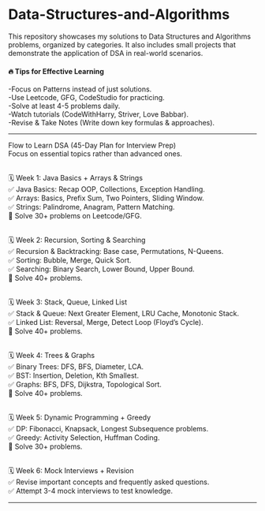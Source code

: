 # Data-Structures-and-Algorithms

This repository showcases my solutions to Data Structures and Algorithms problems, organized by categories. It also includes small projects that demonstrate the application of DSA in real-world scenarios.
<br>

<h4>🔥 Tips for Effective Learning</h4>
-Focus on Patterns instead of just solutions.<br>
-Use Leetcode, GFG, CodeStudio for practicing.<br>
-Solve at least 4-5 problems daily.<br>
-Watch tutorials (CodeWithHarry, Striver, Love Babbar).<br>
-Revise & Take Notes (Write down key formulas & approaches).<br>
<hr>
Flow to Learn DSA (45-Day Plan for Interview Prep)<br>
Focus on essential topics rather than advanced ones.<br>
<br>

🗓️ Week 1: Java Basics + Arrays & Strings<br>
✅ Java Basics: Recap OOP, Collections, Exception Handling.<br>
✅ Arrays: Basics, Prefix Sum, Two Pointers, Sliding Window.<br>
✅ Strings: Palindrome, Anagram, Pattern Matching.<br>
🔹 Solve 30+ problems on Leetcode/GFG.<br><br>

🗓️ Week 2: Recursion, Sorting & Searching<br>
✅ Recursion & Backtracking: Base case, Permutations, N-Queens.<br>
✅ Sorting: Bubble, Merge, Quick Sort.<br>
✅ Searching: Binary Search, Lower Bound, Upper Bound.<br>
🔹 Solve 40+ problems.<br><br>

🗓️ Week 3: Stack, Queue, Linked List<br>
✅ Stack & Queue: Next Greater Element, LRU Cache, Monotonic Stack.<br>
✅ Linked List: Reversal, Merge, Detect Loop (Floyd’s Cycle).<br>
🔹 Solve 40+ problems.<br><br>

🗓️ Week 4: Trees & Graphs<br>
✅ Binary Trees: DFS, BFS, Diameter, LCA.<br>
✅ BST: Insertion, Deletion, Kth Smallest.<br>
✅ Graphs: BFS, DFS, Dijkstra, Topological Sort.<br>
🔹 Solve 40+ problems.<br><br>

🗓️ Week 5: Dynamic Programming + Greedy<br>
✅ DP: Fibonacci, Knapsack, Longest Subsequence problems.<br>
✅ Greedy: Activity Selection, Huffman Coding.<br>
🔹 Solve 30+ problems.<br><br>

🗓️ Week 6: Mock Interviews + Revision<br>
✅ Revise important concepts and frequently asked questions.<br>
✅ Attempt 3-4 mock interviews to test knowledge.<br><hr>
